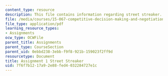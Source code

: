 ```yaml
---
content_type: resource
description: This file contains information regarding street streaker.
file: /media/courses/15-067-competitive-decision-making-and-negotiation-spring-2011/7f6f7b1217a92e88fed4032284727e1c_MIT15_067S11_assgn01.pdf
file_type: application/pdf
learning_resource_types:
- Assignments
ocw_type: OCWFile
parent_title: Assignments
parent_type: CourseSection
parent_uid: 0ebbd238-3ebb-f9f8-921b-159023f2ff9d
resourcetype: Document
title: Assignment 1 Street Streaker
uid: 7f6f7b12-17a9-2e88-fed4-032284727e1c
---
```

